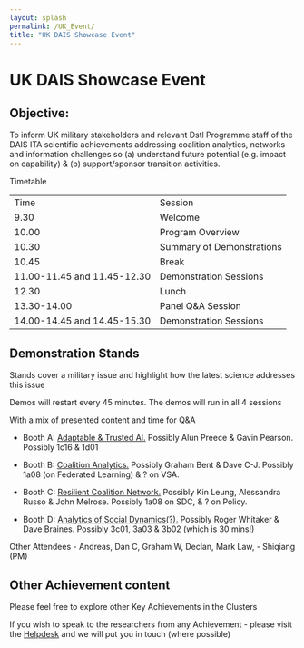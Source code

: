 ```yaml
---
layout: splash
permalink: /UK_Event/
title: "UK DAIS Showcase Event"
---
```


# UK DAIS Showcase Event

## Objective:

To inform UK military stakeholders and relevant Dstl Programme staff of the DAIS ITA scientific achievements addressing coalition analytics, networks and information challenges so (a) understand future potential (e.g. impact on capability) & (b) support/sponsor transition activities. 

Timetable

<table>
  <tbody>
    <tr>
      <td>Time</td>
      <td>Session</td>
    </tr>
    <tr>
      <td>9.30</td>
      <td>Welcome</td>
    </tr>
    <tr>
      <td>10.00</td>
      <td>Program Overview</td>
    </tr>
    <tr>
      <td>10.30</td>
      <td>Summary of Demonstrations</td>
    </tr>
    <tr>
      <td>10.45</td>
      <td>Break</td>
    </tr>
    <tr>
      <td>11.00-11.45 and 11.45-12.30</td>
      <td>Demonstration Sessions</td>
    </tr>
    <tr>
      <td>12.30</td>
      <td>Lunch</td>
    </tr>
    <tr>
      <td>13.30-14.00</td>
      <td>Panel Q&A Session</td>
    </tr>
    <tr>
      <td>14.00-14.45 and 14.45-15.30</td>
      <td>Demonstration Sessions</td>
    </tr>
  </tbody>
</table>

## Demonstration Stands 



Stands cover a military issue and highlight how the latest science addresses this issue

Demos will restart every 45 minutes. The demos will run in all 4 sessions 

With a mix of presented content and time for Q&A


- Booth A: [Adaptable & Trusted AI.](https://ibm.webex.com/meet/gwhite)  Possibly Alun Preece & Gavin Pearson.  Possibly 1c16 & 1d01

- Booth B: [Coalition Analytics.](https://ibm.webex.com/meet/conway)  Possibly Graham Bent & Dave C-J.  Possibly 1a08 (on Federated Learning) & ? on VSA.

- Booth C: [Resilient Coalition Network.](https://ibm.webex.com/meet/dancunnington)  Possibly Kin Leung, Alessandra Russo & John Melrose.  Possibly 1a08 on SDC, & ? on Policy.

- Booth D: [Analytics of Social Dynamics(?).](https://ibm.webex.com/meet/dave_braines)  Possibly Roger Whitaker & Dave Braines.   Possibly 3c01, 3a03 & 3b02 (which is 30 mins!)


Other Attendees - Andreas, Dan C, Graham W, Declan, Mark Law, - Shiqiang (PM)  

## Other Achievement content

Please feel free to explore other Key Achievements in the Clusters

If you wish to speak to the researchers from any Achievement - please visit the [Helpdesk](https://ibm.webex.com/meet/helen.bowyer) and we will put you in touch (where possible)

[//]: <> (Rooms for Breakouts inc ANdreas, Declan, Pauline.)



